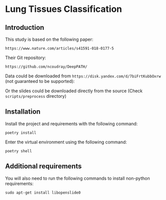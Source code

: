 # Lung Tissues Classification

## Introduction

This study is based on the following paper: 

`https://www.nature.com/articles/s41591-018-0177-5`

Their Git repository:

`https://github.com/ncoudray/DeepPATH/`

Data could be downloaded from `https://disk.yandex.com/d/7biFrtKubbOxrw` (not guaranteed to be supported):

Or the slides could be downloaded directly from the source (Check `scripts/preprocess` directory)

## Installation

Install the project and requirements with the following command:

`poetry install`

Enter the virtual environment using the following command:

`poetry shell`

## Additional requirements

You will also need to run the following commands to install non-python requirements:

`sudo apt-get install libopenslide0`